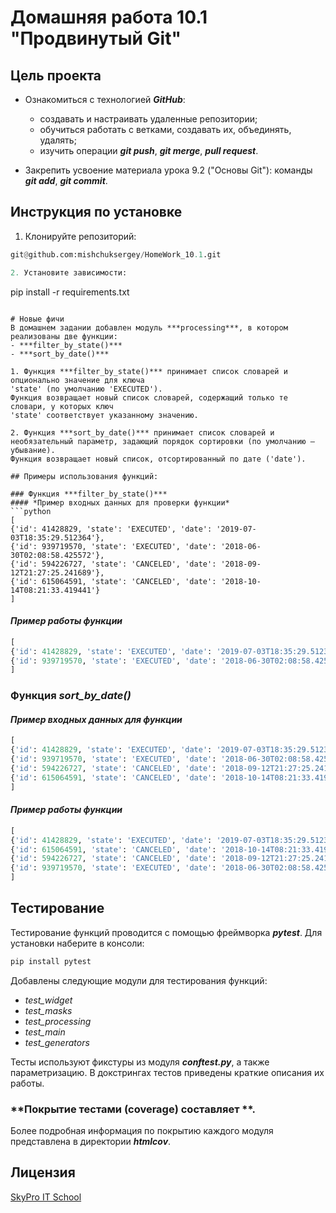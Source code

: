 # Домашняя работа 10.1 "Продвинутый Git"

## Цель проекта
- Ознакомиться с технологией ***GitHub***:
  - создавать и настраивать удаленные репозитории;
  - обучиться работать с ветками, создавать их, объединять, удалять;
  - изучить операции ***git push***, ***git merge***, ***pull request***.

- Закрепить усвоение материала урока 9.2 ("Основы Git"): команды ***git add***, ***git commit***.

## Инструкция по установке

1. Клонируйте репозиторий:
```python
git@github.com:mishchuksergey/HomeWork_10.1.git

2. Установите зависимости:
```
pip install -r requirements.txt
```

# Новые фичи
В домашнем задании добавлен модуль ***processing***, в котором реализованы две функции:
- ***filter_by_state()***
- ***sort_by_date()***

1. Функция ***filter_by_state()*** принимает список словарей и опционально значение для ключа 
'state' (по умолчанию 'EXECUTED').
Функция возвращает новый список словарей, содержащий только те словари, у которых ключ 
'state' соответствует указанному значению.

2. Функция ***sort_by_date()*** принимает список словарей и необязательный параметр, задающий порядок сортировки (по умолчанию — убывание).
Функция возвращает новый список, отсортированный по дате ('date').

## Примеры использования функций:

### Функция ***filter_by_state()***
#### *Пример входных данных для проверки функции*
```python
[
{'id': 41428829, 'state': 'EXECUTED', 'date': '2019-07-03T18:35:29.512364'},
{'id': 939719570, 'state': 'EXECUTED', 'date': '2018-06-30T02:08:58.425572'},
{'id': 594226727, 'state': 'CANCELED', 'date': '2018-09-12T21:27:25.241689'},
{'id': 615064591, 'state': 'CANCELED', 'date': '2018-10-14T08:21:33.419441'}
]
```
#### *Пример работы функции*
```python
[
{'id': 41428829, 'state': 'EXECUTED', 'date': '2019-07-03T18:35:29.512364'},
{'id': 939719570, 'state': 'EXECUTED', 'date': '2018-06-30T02:08:58.425572'}
]
```

### Функция ***sort_by_date()***
#### *Пример входных данных для функции*
```python
[
{'id': 41428829, 'state': 'EXECUTED', 'date': '2019-07-03T18:35:29.512364'},
{'id': 939719570, 'state': 'EXECUTED', 'date': '2018-06-30T02:08:58.425572'},
{'id': 594226727, 'state': 'CANCELED', 'date': '2018-09-12T21:27:25.241689'},
{'id': 615064591, 'state': 'CANCELED', 'date': '2018-10-14T08:21:33.419441'}
]
```
#### *Пример работы функции*
```python
[
{'id': 41428829, 'state': 'EXECUTED', 'date': '2019-07-03T18:35:29.512364'},
{'id': 615064591, 'state': 'CANCELED', 'date': '2018-10-14T08:21:33.419441'},
{'id': 594226727, 'state': 'CANCELED', 'date': '2018-09-12T21:27:25.241689'},
{'id': 939719570, 'state': 'EXECUTED', 'date': '2018-06-30T02:08:58.425572'}
]
```
## Тестирование
Тестирование функций проводится с помощью фреймворка ***pytest***.
Для установки наберите в консоли:
```python
pip install pytest
```

Добавлены следующие модули для тестирования функций:
- *test_widget*
- *test_masks*
- *test_processing*
- *test_main*
- *test_generators*

Тесты используют фикстуры из модуля ***conftest.py***, а также параметризацию.
В докстрингах тестов приведены краткие описания их работы.

### **Покрытие тестами (coverage) составляет **.
Более подробная информация по покрытию каждого модуля представлена в директории ***htmlcov***.

## Лицензия

[SkyPro IT School](#)
